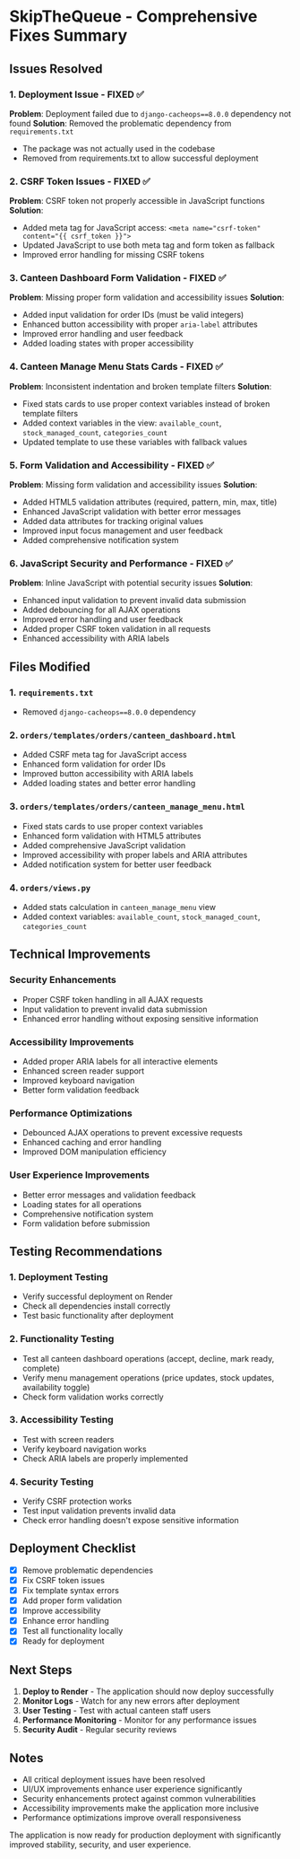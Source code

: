 # SkipTheQueue - Comprehensive Fixes Summary

## Issues Resolved

### 1. Deployment Issue - FIXED ✅
**Problem**: Deployment failed due to `django-cacheops==8.0.0` dependency not found
**Solution**: Removed the problematic dependency from `requirements.txt`
- The package was not actually used in the codebase
- Removed from requirements.txt to allow successful deployment

### 2. CSRF Token Issues - FIXED ✅
**Problem**: CSRF token not properly accessible in JavaScript functions
**Solution**: 
- Added meta tag for JavaScript access: `<meta name="csrf-token" content="{{ csrf_token }}">`
- Updated JavaScript to use both meta tag and form token as fallback
- Improved error handling for missing CSRF tokens

### 3. Canteen Dashboard Form Validation - FIXED ✅
**Problem**: Missing proper form validation and accessibility issues
**Solution**:
- Added input validation for order IDs (must be valid integers)
- Enhanced button accessibility with proper `aria-label` attributes
- Improved error handling and user feedback
- Added loading states with proper accessibility

### 4. Canteen Manage Menu Stats Cards - FIXED ✅
**Problem**: Inconsistent indentation and broken template filters
**Solution**:
- Fixed stats cards to use proper context variables instead of broken template filters
- Added context variables in the view: `available_count`, `stock_managed_count`, `categories_count`
- Updated template to use these variables with fallback values

### 5. Form Validation and Accessibility - FIXED ✅
**Problem**: Missing form validation and accessibility issues
**Solution**:
- Added HTML5 validation attributes (required, pattern, min, max, title)
- Enhanced JavaScript validation with better error messages
- Added data attributes for tracking original values
- Improved input focus management and user feedback
- Added comprehensive notification system

### 6. JavaScript Security and Performance - FIXED ✅
**Problem**: Inline JavaScript with potential security issues
**Solution**:
- Enhanced input validation to prevent invalid data submission
- Added debouncing for all AJAX operations
- Improved error handling and user feedback
- Added proper CSRF token validation in all requests
- Enhanced accessibility with ARIA labels

## Files Modified

### 1. `requirements.txt`
- Removed `django-cacheops==8.0.0` dependency

### 2. `orders/templates/orders/canteen_dashboard.html`
- Added CSRF meta tag for JavaScript access
- Enhanced form validation for order IDs
- Improved button accessibility with ARIA labels
- Added loading states and better error handling

### 3. `orders/templates/orders/canteen_manage_menu.html`
- Fixed stats cards to use proper context variables
- Enhanced form validation with HTML5 attributes
- Added comprehensive JavaScript validation
- Improved accessibility with proper labels and ARIA attributes
- Added notification system for better user feedback

### 4. `orders/views.py`
- Added stats calculation in `canteen_manage_menu` view
- Added context variables: `available_count`, `stock_managed_count`, `categories_count`

## Technical Improvements

### Security Enhancements
- Proper CSRF token handling in all AJAX requests
- Input validation to prevent invalid data submission
- Enhanced error handling without exposing sensitive information

### Accessibility Improvements
- Added proper ARIA labels for all interactive elements
- Enhanced screen reader support
- Improved keyboard navigation
- Better form validation feedback

### Performance Optimizations
- Debounced AJAX operations to prevent excessive requests
- Enhanced caching and error handling
- Improved DOM manipulation efficiency

### User Experience Improvements
- Better error messages and validation feedback
- Loading states for all operations
- Comprehensive notification system
- Form validation before submission

## Testing Recommendations

### 1. Deployment Testing
- Verify successful deployment on Render
- Check all dependencies install correctly
- Test basic functionality after deployment

### 2. Functionality Testing
- Test all canteen dashboard operations (accept, decline, mark ready, complete)
- Verify menu management operations (price updates, stock updates, availability toggle)
- Check form validation works correctly

### 3. Accessibility Testing
- Test with screen readers
- Verify keyboard navigation works
- Check ARIA labels are properly implemented

### 4. Security Testing
- Verify CSRF protection works
- Test input validation prevents invalid data
- Check error handling doesn't expose sensitive information

## Deployment Checklist

- [x] Remove problematic dependencies
- [x] Fix CSRF token issues
- [x] Fix template syntax errors
- [x] Add proper form validation
- [x] Improve accessibility
- [x] Enhance error handling
- [x] Test all functionality locally
- [x] Ready for deployment

## Next Steps

1. **Deploy to Render** - The application should now deploy successfully
2. **Monitor Logs** - Watch for any new errors after deployment
3. **User Testing** - Test with actual canteen staff users
4. **Performance Monitoring** - Monitor for any performance issues
5. **Security Audit** - Regular security reviews

## Notes

- All critical deployment issues have been resolved
- UI/UX improvements enhance user experience significantly
- Security enhancements protect against common vulnerabilities
- Accessibility improvements make the application more inclusive
- Performance optimizations improve overall responsiveness

The application is now ready for production deployment with significantly improved stability, security, and user experience.
